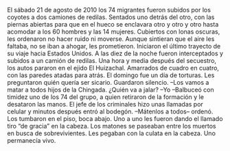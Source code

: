 El sábado 21 de agosto de 2010 los 74 migrantes fueron subidos por los coyotes a dos camiones de redilas. Sentados uno detrás del otro, con las piernas abiertas para que en el hueco se enclavara otro y otro y otro hasta acomodar a los 60 hombres y las 14 mujeres. Cubiertos con lonas oscuras, les ordenaron no hacer ruido ni moverse. Aunque sintieran que el aire les faltaba, no se iban a ahogar, les prometieron. Iniciaron el último trayecto de su viaje hacia Estados Unidos.
A las diez de la noche fueron interceptados y subidos a un camión de redilas. Una hora y media después del secuestro, los autos pararon en el ejido El Huizachal. Amarrados de cuadro en cuatro, con las paredes atadas para atrás.
El domingo fue un día de torturas. Les preguntaron quién quería ser sicario. Guardaron silencio.
–Los vamos a matar a todos hijos de la Chingada. ¿Quién va a jalar?
–Yo –Balbuceó con timidez uno de los 74 del grupo, a quien retiraron de la formación y le desataron las manos. 
El jefe de los criminales hizo unas llamadas por celular y minutos después entró al bodegón.
–Mátenlos a todos– ordenó.
Los tumbaron en el piso, boca abajo. Uno a uno les fueron dando el llamado tiro “de gracia” en la cabeza. Los matones se paseaban entre los muertos en busca de sobrevivientes. Les pegaban con la culata en la cabeza. Uno permanecía vivo.
